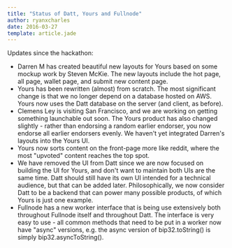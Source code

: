 ```yaml
---
title: "Status of Datt, Yours and Fullnode"
author: ryanxcharles
date: 2016-03-27
template: article.jade
---
```

Updates since the hackathon:
- Darren M has created beautiful new layouts for Yours based on some mockup
  work by Steven McKie. The new layouts include the hot page, all page, wallet
  page, and submit new content page.
- Yours has been rewritten (almost) from scratch. The most significant change
  is that we no longer depend on a database hosted on AWS. Yours now uses the
  Datt database on the server (and client, as before).
- Clemens Ley is visiting San Francisco, and we are working on getting
  something launchable out soon. The Yours product has also changed slightly -
  rather than endorsing a random earlier endorser, you now endorse all earlier
  endorsers evenly. We haven't yet integrated Darren's layouts into the Yours
  UI.
- Yours now sorts content on the front-page more like reddit, where the most
  "upvoted" content reaches the top spot.
- We have removed the UI from Datt since we are now focused on building the UI
  for Yours, and don't want to maintain both UIs are the same time. Datt should
  still have its own UI intended for a technical audience, but that can be
  added later. Philosophically, we now consider Datt to be a backend that can
  power many possible products, of which Yours is just one example.
- Fullnode has a new worker interface that is being use extensively both
  throughout Fullnode itself and throughout Datt. The interface is very easy to
  use - all common methods that need to be put in a worker now have "async"
  versions, e.g. the async version of bip32.toString() is simply
  bip32.asyncToString().
